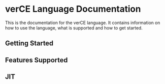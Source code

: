 # verCE Language Documentation

This is the documentation for the verCE language. It contains information on how to use the language, what is supported and how to get started. 

## Getting Started

## Features Supported

## JIT
